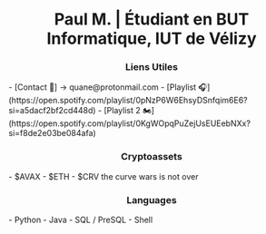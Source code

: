 <h1 align="center">Paul M. | Étudiant en BUT Informatique, IUT de Vélizy</h1>

<h3 align="center">Liens Utiles</h3>
- [Contact 📩] -> quane@protonmail.com
- [Playlist 🎧](https://open.spotify.com/playlist/0pNzP6W6EhsyDSnfqim6E6?si=a5dacf2bf2cd448d)
- [Playlist 2 🏍️](https://open.spotify.com/playlist/0KgWOpqPuZejUsEUEebNXx?si=f8de2e03be084afa)

<h3 align="center">Cryptoassets</h3>
- $AVAX
- $ETH
- $CRV
the curve wars is not over

<h3 align="center">Languages</h3>
- Python
- Java
- SQL / PreSQL
- Shell
